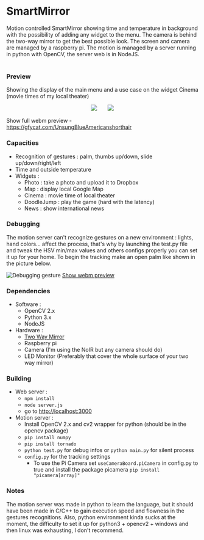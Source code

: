 SmartMirror
===========

Motion controlled SmartMirror showing time and temperature in background with the possibility of adding any widget to the menu.
The camera is behind the two-way mirror to get the best possible look. The screen and camera are managed by a raspberry pi.
The motion is managed by a server running in python with OpenCV, the server web is in NodeJS.<br><br>

### Preview
Showing the display of the main menu and a use case on the widget Cinema (movie times of my local theater)
<p align="center">
  <img src="/docs/SmartMirror_DisplayMenu_Preview.gif"/>       <img src="/docs/SmartMirror_Widget_Preview.gif"/>
  
  Show full webm preview - https://gfycat.com/UnsungBlueAmericanshorthair
</p>

### Capacities
- Recognition of gestures : palm, thumbs up/down, slide up/down/right/left
- Time and outside temperature
- Widgets :
  - Photo : take a photo and upload it to Dropbox
  - Map : display local Google Map
  - Cinema : movie time of local theater
  - DoodleJump : play the game (hard with the latency)
  - News : show international news
  
### Debugging
The motion server can't recognize gestures on a new environment : lights, hand colors... affect the process, that's why by launching
the test.py file and tweak the HSV min/max values and others configs properly you can set it up for your home. To begin the tracking make an open palm like shown in the picture below.

![Debugging gesture](/docs/SmartMirror_Debug.png)
[Show webm preview](https://gfycat.com/BountifulCanineBushsqueaker)

### Dependencies
- Software :
  - OpenCV 2.x
  - Python 3.x
  - NodeJS
- Hardware :
  - [Two Way Mirror](http://fr.aliexpress.com/item/300mm-x-300mm-x-3-0mm-Acrylic-PMMA-Plexiglass-Partial-Translucent-Mirrored-Sheets-for-Infinity-illusion/32398641282.html)
  - Raspberry pi
  - Camera (I'm using the NoIR but any camera should do)
  - LED Monitor (Preferably that cover the whole surface of your two way mirror)

### Building
- Web server :
  - `npm install`
  - `node server.js`
  - go to [http://localhost:3000](http://localhost:3000)
- Motion server :
  - Install OpenCV 2.x and cv2 wrapper for python (should be in the opencv package)
  - `pip install numpy`
  - `pip install tornado`
  - `python test.py` for debug infos or `python main.py` for silent process
  - `config.py` for the tracking settings
    - To use the Pi Camera set `useCameraBoard.piCamera` in config.py to true and install the package picamera `pip install "picamera[array]"`
  
### Notes
The motion server was made in python to learn the language, but it should have been made in C/C++ to gain execution speed and flowness in the gestures recognitions.
Also, python environment kinda sucks at the moment, the difficulty to set it up for python3 + opencv2 + windows and then linux was exhausting, I don't recommend.
